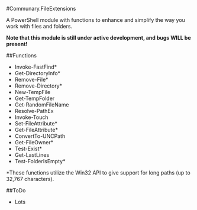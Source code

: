 #Communary.FileExtensions

A PowerShell module with functions to enhance and simplify the way you work with files and folders.

**Note that this module is still under active development, and bugs WILL be present!**

##Functions
- Invoke-FastFind*
- Get-DirectoryInfo*
- Remove-File*
- Remove-Directory*
- New-TempFile
- Get-TempFolder
- Get-RandomFileName
- Resolve-PathEx
- Invoke-Touch
- Set-FileAttribute*
- Get-FileAttribute*
- ConvertTo-UNCPath
- Get-FileOwner*
- Test-Exist*
- Get-LastLines
- Test-FolderIsEmpty*

*These functions utilize the Win32 API to give support for long paths (up to 32,767 characters).

##ToDo
- Lots
